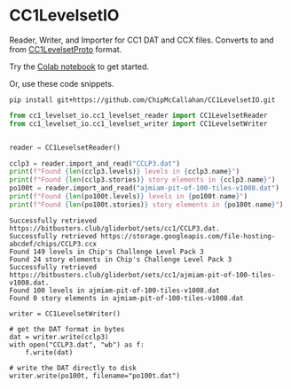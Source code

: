 # CC1LevelsetIO
Reader, Writer, and Importer for CC1 DAT and CCX files. Converts to and from [CC1LevelsetProto](https://github.com/ChipMcCallahan/CC1LevelsetProto) format.

Try the [Colab notebook](https://github.com/ChipMcCallahan/CC1LevelsetIO/blob/main/cc1_levelset_io.ipynb) to get started.

Or, use these code snippets.

```
pip install git+https://github.com/ChipMcCallahan/CC1LevelsetIO.git
```

```python
from cc1_levelset_io.cc1_levelset_reader import CC1LevelsetReader
from cc1_levelset_io.cc1_levelset_writer import CC1LevelsetWriter


reader = CC1LevelsetReader()

cclp3 = reader.import_and_read("CCLP3.dat")
print(f"Found {len(cclp3.levels)} levels in {cclp3.name}")
print(f"Found {len(cclp3.stories)} story elements in {cclp3.name}")
po100t = reader.import_and_read("ajmiam-pit-of-100-tiles-v1008.dat")
print(f"Found {len(po100t.levels)} levels in {po100t.name}")
print(f"Found {len(po100t.stories)} story elements in {po100t.name}")
```

```
Successfully retrieved https://bitbusters.club/gliderbot/sets/cc1/CCLP3.dat.
Successfully retrieved https://storage.googleapis.com/file-hosting-abcdef/chips/CCLP3.ccx
Found 149 levels in Chip's Challenge Level Pack 3
Found 24 story elements in Chip's Challenge Level Pack 3
Successfully retrieved https://bitbusters.club/gliderbot/sets/cc1/ajmiam-pit-of-100-tiles-v1008.dat.
Found 100 levels in ajmiam-pit-of-100-tiles-v1008.dat
Found 0 story elements in ajmiam-pit-of-100-tiles-v1008.dat
```

```python3
writer = CC1LevelsetWriter()

# get the DAT format in bytes
dat = writer.write(cclp3)
with open("CCLP3.dat", "wb") as f:
    f.write(dat)

# write the DAT directly to disk
writer.write(po100t, filename="po100t.dat")
```
